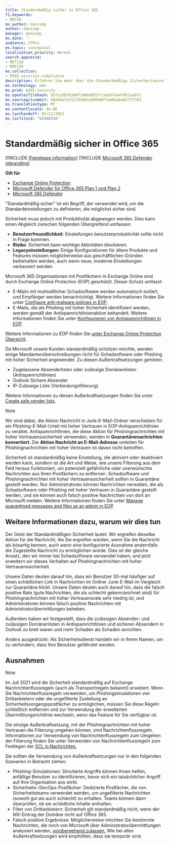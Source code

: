 ```yaml
---
title: Standardmäßig sicher in Office 365
f1.keywords:
- NOCSH
ms.author: dansimp
author: dansimp
manager: dansimp
ms.date: ''
audience: ITPro
ms.topic: conceptual
localization_priority: Normal
search.appverid:
- MET150
- MOE150
ms.collection:
- M365-security-compliance
description: Erfahren Sie mehr über die Standardmäßige Sicherheitseinstellung in Exchange Online Protection (EOP)
ms.technology: mdo
ms.prod: m365-security
ms.openlocfilehash: 957ca3b563d4f1466dd537c3ae974a4fd61aa6f2
ms.sourcegitcommit: 94e64afaf12f3d8813099d8ffa46baba65772763
ms.translationtype: MT
ms.contentlocale: de-DE
ms.lasthandoff: 05/12/2021
ms.locfileid: "52346316"
---
```

# <a name="secure-by-default-in-office-365"></a>Standardmäßig sicher in Office 365

[!INCLUDE [Prerelease information](../includes/prerelease.md)]
[!INCLUDE [Microsoft 365 Defender rebranding](../includes/microsoft-defender-for-office.md)]

**Gilt für**
- [Exchange Online Protection](exchange-online-protection-overview.md)
- [Microsoft Defender für Office 365 Plan 1 und Plan 2](defender-for-office-365.md)
- [Microsoft 365 Defender](../defender/microsoft-365-defender.md)

"Standardmäßig sicher" ist ein Begriff, der verwendet wird, um die Standardeinstellungen zu definieren, die möglichst sicher sind.

Sicherheit muss jedoch mit Produktivität abgewogen werden. Dies kann einen Abgleich zwischen folgenden Übergreifend umfassen:

- **Benutzerfreundlichkeit**: Einstellungen benutzerproduktivität sollte nicht in Frage kommen.
- **Risiko**: Sicherheit kann wichtige Aktivitäten blockieren.
- **Legacyeinstellungen:** Einige Konfigurationen für ältere Produkte und Features müssen möglicherweise aus geschäftlichen Gründen beibehalten werden, auch wenn neue, moderne Einstellungen verbessert werden.

Microsoft 365 Organisationen mit Postfächern in Exchange Online sind durch Exchange Online Protection (EOP) geschützt. Dieser Schutz umfasst:

- E-Mails mit mutmaßlicher Schadsoftware werden automatisch isoliert, und Empfänger werden benachrichtigt. Weitere Informationen finden Sie unter [Configure anti-malware policies in EOP](configure-anti-malware-policies.md).
- E-Mails, die als Phishing mit hoher Sicherheit identifiziert werden, werden gemäß der Antispamrichtlinienaktion behandelt. Weitere Informationen finden Sie unter [Konfigurieren von Antispamrichtlinien in EOP](configure-your-spam-filter-policies.md).

Weitere Informationen zu EOP finden Sie [unter Exchange Online Protection Übersicht](exchange-online-protection-overview.md).

Da Microsoft unsere Kunden standardmäßig schützen möchte, werden einige Mandantenüberschreibungen nicht für Schadsoftware oder Phishing mit hoher Sicherheit angewendet. Zu diesen Außerkraftsetzungen gehören:

- Zugelassene Absenderlisten oder zulässige Domänenlisten (Antispamrichtlinien)
- Outlook Sichere Absender
- IP-Zulässige Liste (Verbindungsfilterung)

Weitere Informationen zu diesen Außerkraftsetzungen finden Sie unter [Create safe sender lists](create-safe-sender-lists-in-office-365.md).

> [!NOTE]
> Wir sind dabei, die Aktion Nachricht  in Junk-E-Mail-Ordner verschieben für ein Phishing-E-Mail-Urteil mit hoher Vertrauen in EOP-Antispamrichtlinien zu veraltet.  Antispamrichtlinien, die diese Aktion für Phishingnachrichten mit hoher Vertrauenssicherheit verwenden, werden in **Quarantänenachrichten konvertiert.** Die **Aktion Nachricht an E-Mail-Adresse** umleiten für Phishingnachrichten mit hoher Vertrauen ist davon nicht betroffen.

Sicherheit ist standardmäßig keine Einstellung, die aktiviert oder deaktiviert werden kann, sondern ist die Art und Weise, wie unsere Filterung aus dem Feld heraus funktioniert, um potenziell gefährliche oder unerwünschte Nachrichten aus Ihren Postfächern zu entfernen. Schadsoftware und Phishingnachrichten mit hoher Vertrauenssicherheit sollten in Quarantäne gestellt werden. Nur Administratoren können Nachrichten verwalten, die als Schadsoftware oder Phishing mit hoher Vertrauen in Quarantäne gestellt werden, und sie können auch falsch positive Nachrichten von dort an Microsoft melden. Weitere Informationen finden Sie unter [Manage quarantined messages and files as an admin in EOP](manage-quarantined-messages-and-files.md)

## <a name="more-on-why-were-doing-this"></a>Weitere Informationen dazu, warum wir dies tun

Der Geist der Standardmäßigen Sicherheit lautet: Wir ergreifen dieselbe Aktion für die Nachricht, die Sie ergreifen würden, wenn Sie die Nachricht als bösartig kennen, auch wenn eine konfigurierte Ausnahme andernfalls die Zugestellte Nachricht zu ermöglichen würde. Dies ist der gleiche Ansatz, den wir immer bei Schadsoftware verwendet haben, und jetzt erweitern wir dieses Verhalten auf Phishingnachrichten mit hoher Vertrauenssicherheit.

Unsere Daten deuten darauf hin, dass ein Benutzer 30-mal häufiger auf einen schädlichen Link in Nachrichten im Ordner Junk-E-Mail im Vergleich zur Quarantäne klickt. Unsere Daten deuten auch darauf hin, dass die falsch positive Rate (gute Nachrichten, die als schlecht gekennzeichnet sind) für Phishingnachrichten mit hoher Vertrauensrate sehr niedrig ist, und Administratoren können falsch positive Nachrichten mit Administratorübermittlungen beheben.

Außerdem haben wir festgestellt, dass die zulässigen Absender- und zulässigen Domänenlisten in Antispamrichtlinien und sicheren Absendern in Outlook zu breit waren und mehr Schaden als Schaden anrichten.

Anders ausgedrückt: Als Sicherheitsdienst handeln wir in Ihrem Namen, um zu verhindern, dass Ihre Benutzer gefährdet werden.

## <a name="exceptions"></a>Ausnahmen

> [!NOTE]
> Im Juli 2021 wird die Sicherheit standardmäßig auf Exchange Nachrichtenflussregeln (auch als Transportregeln bekannt) erweitert. Wenn Sie Nachrichtenflussregeln verwenden, um Phishingsimulationen von Drittanbietern oder die ungefilterte Zustellung an Sicherheitsvorgangspostfächer [](configure-advanced-delivery.md) zu ermöglichen, müssen Sie diese Regeln schließlich entfernen und zur Verwendung der erweiterten Übermittlungsrichtlinie wechseln, wenn das Feature für Sie verfügbar _ist._

Die einzige Außerkraftsetzung, mit der Phishingnachrichten mit hoher Vertrauen die Filterung umgehen können, sind Nachrichtenflussregeln. Informationen zur Verwendung von Nachrichtenflussregeln zum Umgehen der Filterung finden Sie unter Verwenden von Nachrichtenflussregeln zum Festlegen der [SCL in Nachrichten.](use-mail-flow-rules-to-set-the-spam-confidence-level-scl-in-messages.md)

Sie sollten die Verwendung von Außerkraftsetzungen nur in den folgenden Szenarien in Betracht ziehen:

- Phishing-Simulationen: Simulierte Angriffe können Ihnen helfen, anfällige Benutzer zu identifizieren, bevor sich ein tatsächlicher Angriff auf Ihre Organisation aus wirkt.
- Sicherheits-/SecOps-Postfächer: Dedizierte Postfächer, die von Sicherheitsteams verwendet werden, um ungefilterte Nachrichten (sowohl gut als auch schlecht) zu erhalten. Teams können dann überprüfen, ob sie schädliche Inhalte enthalten.
- Filter von Drittanbietern: Sicherheit gilt standardmäßig nicht, wenn der MX-Eintrag der Domäne nicht auf Office 365.
- Falsch positive Ergebnisse: Möglicherweise möchten Sie bestimmte Nachrichten, die noch von Microsoft über Administratorübermittlungen analysiert werden, [vorübergehend zulassen.](admin-submission.md) Wie bei allen Außerkraftsetzungen wird empfohlen, dass sie temporär sind.
